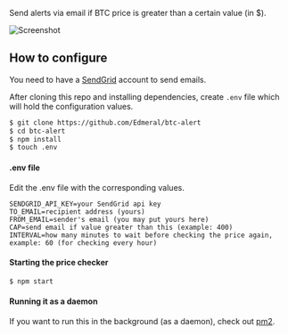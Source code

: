 Send alerts via email if BTC price is greater than a certain value (in $).

![Screenshot](https://i.imgur.com/VJQErrM.png)

## How to configure
You need to have a [SendGrid](http://sendgrid.com) account to send emails.

After cloning this repo and installing dependencies, create `.env` file which will hold the configuration values.
```sh
$ git clone https://github.com/Edmeral/btc-alert
$ cd btc-alert
$ npm install
$ touch .env
```
#### .env file
Edit the .env file with the corresponding values.
```
SENDGRID_API_KEY=your SendGrid api key
TO_EMAIL=recipient address (yours)
FROM_EMAIL=sender's email (you may put yours here)
CAP=send email if value greater than this (example: 400)
INTERVAL=how many minutes to wait before checking the price again, example: 60 (for checking every hour)
```

#### Starting the price checker
```sh
$ npm start
```

#### Running it as a daemon
If you want to run this in the background (as a daemon), check out [pm2](https://www.npmjs.com/package/pm2).

